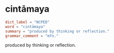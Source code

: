 # cintāmaya

``` toml
dict_label = "NCPED"
word = "cintāmaya"
summary = "produced by thinking or reflection."
grammar_comment = "mfn."
```

produced by thinking or reflection.

